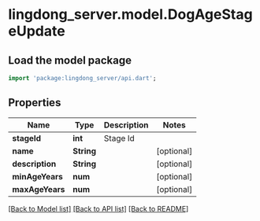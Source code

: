 # lingdong_server.model.DogAgeStageUpdate

## Load the model package
```dart
import 'package:lingdong_server/api.dart';
```

## Properties
Name | Type | Description | Notes
------------ | ------------- | ------------- | -------------
**stageId** | **int** | Stage Id | 
**name** | **String** |  | [optional] 
**description** | **String** |  | [optional] 
**minAgeYears** | **num** |  | [optional] 
**maxAgeYears** | **num** |  | [optional] 

[[Back to Model list]](../README.md#documentation-for-models) [[Back to API list]](../README.md#documentation-for-api-endpoints) [[Back to README]](../README.md)


